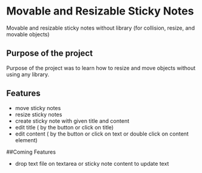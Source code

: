 # Movable and Resizable Sticky Notes
Movable and resizable sticky notes without library (for collision, resize, and movable objects)

## Purpose of the project
Purpose of the project was to learn how to resize and move objects without using any library.

## Features
- move sticky notes
- resize sticky notes
- create sticky note with given title and content
- edit title ( by the button or click on title)
- edit content ( by the button or click on text or double click on content element)

##Coming Features
- drop text file on textarea or sticky note content to update text
